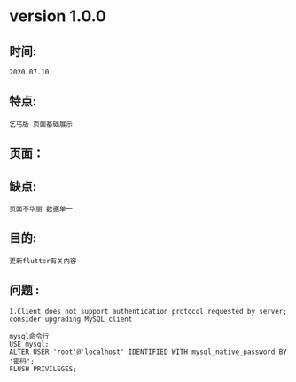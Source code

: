 # version 1.0.0

## 时间: 
    2020.07.10
## 特点: 
    乞丐版 页面基础展示
## 页面：
## 缺点:
    页面不华丽 数据单一
## 目的:
    更新flutter有关内容

## 问题 : 
    1.Client does not support authentication protocol requested by server; consider upgrading MySQL client
    
    mysql命令行
    USE mysql;
    ALTER USER 'root'@'localhost' IDENTIFIED WITH mysql_native_password BY '密码';
    FLUSH PRIVILEGES;
